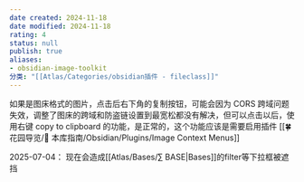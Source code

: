 ```yaml
---
date created: 2024-11-18
date modified: 2024-11-18
rating: 4
status: null
publish: true
aliases:
- obsidian-image-toolkit
分类: "[[Atlas/Categories/obsidian插件 - fileclass]]"
---
```


如果是图床格式的图片，点击后右下角的复制按钮，可能会因为 CORS 跨域问题失效，调整了图床的跨域和防盗链设置到最宽松都没有解决，但可以点击以后，使用右键 copy to clipboard 的功能，是正常的，这个功能应该是需要启用插件 [[🍀 花园导览/🧰 本库指南/Obsidian/Plugins/Image Context Menus]]

2025-07-04： 现在会造成[[Atlas/Bases/∑ BASE\|Bases]]的filter等下拉框被遮挡